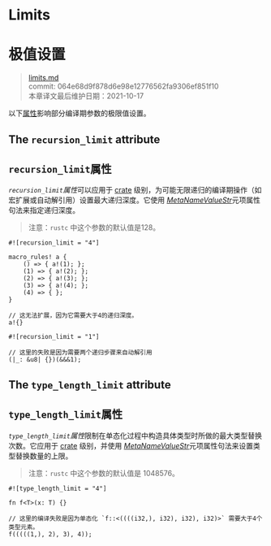 # Limits
# 极值设置

>[limits.md](https://github.com/rust-lang/reference/blob/master/src/attributes/limits.md)\
>commit: 064e68d9f878d6e98e12776562fa9306ef851f10 \
>本章译文最后维护日期：2021-10-17

以下[属性][attributes]影响部分编译期参数的极限值设置。

## The `recursion_limit` attribute
## `recursion_limit`属性

*`recursion_limit`属性*可以应用于 [crate] 级别，为可能无限递归的编译期操作（如宏扩展或自动解引用）设置最大递归深度。它使用 [_MetaNameValueStr_]元项属性句法来指定递归深度。

> 注意：`rustc` 中这个参数的默认值是128。

```rust,compile_fail
#![recursion_limit = "4"]

macro_rules! a {
    () => { a!(1); };
    (1) => { a!(2); };
    (2) => { a!(3); };
    (3) => { a!(4); };
    (4) => { };
}

// 这无法扩展，因为它需要大于4的递归深度。
a!{}
```

```rust,compile_fail
#![recursion_limit = "1"]

// 这里的失败是因为需要两个递归步骤来自动解引用
(|_: &u8| {})(&&&1);
```

## The `type_length_limit` attribute
## `type_length_limit`属性

*`type_length_limit`属性*限制在单态化过程中构造具体类型时所做的最大类型替换次数。它应用于 [crate] 级别，并使用 [_MetaNameValueStr_]元项属性句法来设置类型替换数量的上限。

> 注意：`rustc` 中这个参数的默认值是 1048576。

```rust,compile_fail,ignore
#![type_length_limit = "4"]

fn f<T>(x: T) {}

// 这里的编译失败是因为单态化 `f::<((((i32,), i32), i32), i32)>` 需要大于4个类型元素。
f(((((1,), 2), 3), 4));
```

[_MetaNameValueStr_]: ../attributes.md#meta-item-attribute-syntax
[attributes]: ../attributes.md
[crate]: ../crates-and-source-files.md